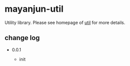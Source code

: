 # mayanjun-util

Utility library. Please see homepage of [util](http://mayanjun.org/util) for more details.

## change log

* 0.0.1
    
    - init

    